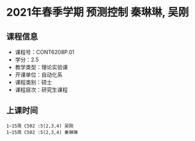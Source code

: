 # 2021年春季学期 预测控制 秦琳琳, 吴刚






## 课程信息

- 课程号：CONT6208P.01
- 学分：2.5
- 教学类型：理论实验课
- 开课单位：自动化系
- 课程类别：硕士
- 课程层次：研究生课程

## 上课时间

```
1~15周 C502 :5(2,3,4) 吴刚
1~15周 C502 :5(2,3,4) 秦琳琳
```

